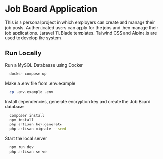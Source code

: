 # Job Board Application

This is a personal project in which employers can create and manage their job posts. Authenticated users can apply for the jobs and then manage their job applications. Laravel 11, Blade templates, Tailwind CSS and Alpine.js are used to develop the system.

## Run Locally

Run a MySQL Databaase using Docker

```bash
  docker compose up
```

Make a .env file from .env.example

```bash
  cp .env.example .env
```

Install dependencies, generate encryption key and create the Job Board database

```bash
  composer install
  npm install
  php artisan key:generate
  php artisan migrate --seed
```

Start the local server

```bash
  npm run dev
  php artisan serve
```
